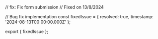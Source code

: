 // fix: Fix form submission
// Fixed on 13/8/2024

// Bug fix implementation
const fixedIssue = {
  resolved: true,
  timestamp: '2024-08-13T00:00:00.000Z'
};

export { fixedIssue };